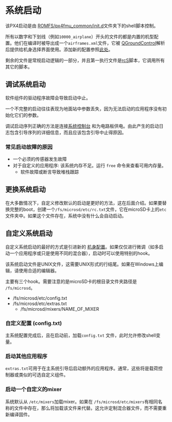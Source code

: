 # 系统启动


该PX4启动是由 [ROMFS/px4fmu_common/init.d](https://github.com/PX4/Firmware/tree/master/ROMFS/px4fmu_common/init.d)文件夹下的shell脚本控制。

所有以数字和下划线（例如`10000_airplane`）开头的文件的都是内置的机型配置。他们在编译时被导出成一个`airframes.xml`文件，它被 [QGroundControl](http://qgroundcontrol.org)解析后提供给机身选择界面使用。添加新的配置参照[此处](../airframes/adding_a_new_frame.md)。

剩余的文件是常规启动逻辑的一部分，并且第一执行文件是[rcS](https://github.com/PX4/Firmware/blob/master/ROMFS/px4fmu_common/init.d/rcS)脚本，它调用所有其它的脚本。

## 调试系统启动

软件组件的驱动程序故障会导致启动中止。

<aside class="tip">
一个不完整的启动往往表现为地面站中参数丢失，因为无法启动的应用程序没有初始化它们的参数。
</aside>

调试启动序列正确的方法是连接[系统控制台](../debug/system_console.md) 和为电路板供电。由此产生的启动日志包含引导序列的详细信息，而且应该包含引导中止得原因。

### 常见启动故障的原因

- 一个必须的传感器发生故障
- 对于自定义的应用程序: 该系统内存不足。运行 `free` 命令来查看可用内存量。
  - 软件故障或断言导致堆栈跟踪

## 更换系统启动

在大多数情况下，自定义修改默认的启动是更好的方法，这在后面介绍。如果要替换完整的boot，创建一个`/fs/microsd/etc/rc.txt`文件，它在microSD卡上的`etc`文件夹中。如果这个文件存在，系统中没有什么会自动启动。

## 自定义系统启动

自定义系统启动的最好的方式是引进新的 [机身配置](../airframes/adding_a_new_frame.md)。如果仅仅进行微调（如多启动一个应用程序或只是使用不同的混合器），启动时可以使用特别的hook。

<aside class="caution">
该系统启动文件是UNIX文件，这需要UNIX形式的行结尾。如果在Windows上编辑，请使用合适的编辑器。
</aside>

主要有三个hook。需要注意的是microSD卡的根目录文件夹路径是 `/fs/microsd`。

- /fs/microsd/etc/config.txt
- /fs/microsd/etc/extras.txt
  - /fs/microsd/mixers/NAME_OF_MIXER

### 自定义配置 (config.txt)

主系统配置完成后，且在启动前，加载`config.txt` 文件，此时允许修改shell变量。

### 启动其他应用程序

 `extras.txt`可用于在主系统引导后启动额外的应用程序。通常，这些将是载荷控制器或类似的可选自定义组件。

### 启动一个自定义的mixer

系统默认从 `/etc/mixers`加载mixer。如果在 `/fs/microsd/etc/mixers`有相同名称的文件中存在，那么将加载该文件来代替。这允许定制混合器文件，而不需要重新编译固件。

